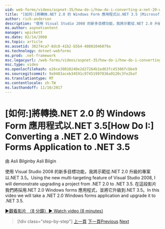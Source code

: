 ```yaml
---
uid: web-forms/videos/aspnet-35/how-do-i/how-do-i-converting-a-net-20-windows-forms-application-to-net-35
title: "[如何:]將轉換.NET 2.0 的 Windows Form 應用程式以.NET 3.5 |Microsoft 文件"
author: rick-anderson
description: "使用 Visual Studio 2008 的新多目標功能，我將示範從.NET 2.0 升級的專案以.NET 3.5。 在這段影片中，我們將接受..."
ms.author: aspnetcontent
manager: wpickett
ms.date: 02/14/2008
ms.topic: article
ms.assetid: 30274ca7-8dc8-41b2-b5b4-40881046079a
ms.technology: dotnet-webforms
ms.prod: .net-framework
msc.legacyurl: /web-forms/videos/aspnet-35/how-do-i/how-do-i-converting-a-net-20-windows-forms-application-to-net-35
msc.type: video
ms.openlocfilehash: e26ce30010240e2d27264b1ed63fc45306fcbbe9
ms.sourcegitcommit: 9a9483aceb34591c97451997036a9120c3fe2baf
ms.translationtype: MT
ms.contentlocale: zh-TW
ms.lasthandoff: 11/10/2017
---
```

<a name="how-do-i-converting-a-net-20-windows-forms-application-to-net-35"></a><span data-ttu-id="05e15-104">[如何:]將轉換.NET 2.0 的 Windows Form 應用程式以.NET 3.5</span><span class="sxs-lookup"><span data-stu-id="05e15-104">[How Do I:] Converting a .NET 2.0 Windows Forms Application to .NET 3.5</span></span>
====================
<span data-ttu-id="05e15-105">由 Asli Bilgin</span><span class="sxs-lookup"><span data-stu-id="05e15-105">by Asli Bilgin</span></span>

<span data-ttu-id="05e15-106">使用 Visual Studio 2008 的新多目標功能，我將示範從.NET 2.0 升級的專案以.NET 3.5。</span><span class="sxs-lookup"><span data-stu-id="05e15-106">Using the new multi-targeting feature of Visual Studio 2008, I will demonstrate upgrading a project from .NET 2.0 to .NET 3.5.</span></span> <span data-ttu-id="05e15-107">在這段影片我們將採用.NET 2.0 Windows forms 應用程式，並將它升級到.NET 3.5。</span><span class="sxs-lookup"><span data-stu-id="05e15-107">In this video we will take a .NET 2.0 Windows forms application and upgrade it to .NET 3.5.</span></span>

[<span data-ttu-id="05e15-108">&#9654;觀看影片 （8 分鐘）</span><span class="sxs-lookup"><span data-stu-id="05e15-108">&#9654; Watch video (8 minutes)</span></span>](https://channel9.msdn.com/Blogs/ASP-NET-Site-Videos/how-do-i-converting-a-net-20-windows-forms-application-to-net-35)

>[!div class="step-by-step"]
<span data-ttu-id="05e15-109">[上一頁](how-do-i-advance-cascading-style-sheet-features-and-management.md)
[下一頁](how-do-i-get-started-with-the-entity-framework.md)</span><span class="sxs-lookup"><span data-stu-id="05e15-109">[Previous](how-do-i-advance-cascading-style-sheet-features-and-management.md)
[Next](how-do-i-get-started-with-the-entity-framework.md)</span></span>

